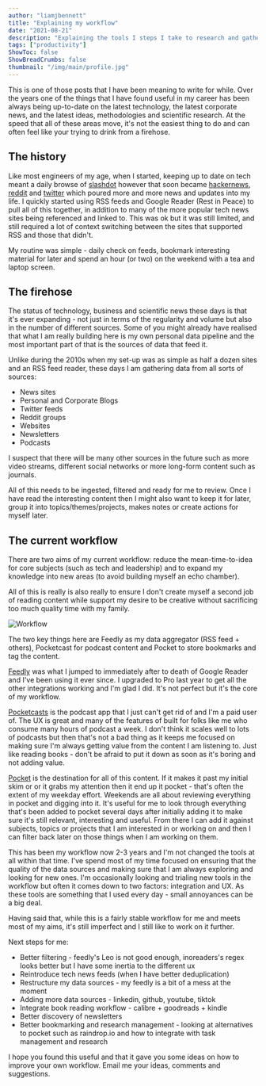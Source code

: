 ```yaml
---
author: "liamjbennett"
title: "Explaining my workflow"
date: "2021-08-21"
description: "Explaining the tools I steps I take to research and gather information"
tags: ["productivity"]
ShowToc: false
ShowBreadCrumbs: false
thumbnail: "/img/main/profile.jpg"
---
```


This is one of those posts that I have been meaning to write for while. Over the years one of the things that I have found useful in my career has been always being up-to-date on the latest technology, the latest corporate news, and the latest ideas, methodologies and scientific research. At the speed that all of these areas move, it's not the easiest thing to do and can often feel like your trying to drink from a firehose.

## The history

Like most engineers of my age, when I started, keeping up to date on tech meant a daily browse of [slashdot](https://slashdot.org/) however that soon became [hackernews](https://news.ycombinator.com/), [reddit](https://www.reddit.com/) and [twitter](http://twitter.com/) which poured more and more news and updates into my life. I quickly started using RSS feeds and Google Reader (Rest in Peace) to pull all of this together, in addition to many of the more popular tech news sites being referenced and linked to. This was ok but it was still limited, and still required a lot of context switching between the sites that supported RSS and those that didn't.

My routine was simple - daily check on feeds, bookmark interesting material for later and spend an hour (or two) on the weekend with a tea and laptop screen.

## The firehose

The status of technology, business and scientific news these days is that it's ever expanding - not just in terms of the regularity and volume but also in the number of different sources. Some of you might already have realised that what I am really building here is my own personal data pipeline and the most important part of that is the sources of data that feed it.

Unlike during the 2010s when my set-up was as simple as half a dozen sites and an RSS feed reader, these days I am gathering data from all sorts of sources:

* News sites
* Personal and Corporate Blogs
* Twitter feeds
* Reddit groups
* Websites
* Newsletters
* Podcasts

I suspect that there will be many other sources in the future such as more video streams, different social networks or more long-form content such as journals.

All of this needs to be ingested, filtered and ready for me to review. Once I have read the interesting content then I might also want to keep it for later, group it into topics/themes/projects, makes notes or create actions for myself later. 

## The current workflow

There are two aims of my current workflow: reduce the mean-time-to-idea for core subjects (such as tech and leadership) and to expand my knowledge into new areas (to avoid building myself an echo chamber). 

All of this is really is also really to ensure I don't create myself a second job of reading content while support my desire to be creative without sacrificing too much quality time with my family.

![Workflow](/img/2021/workflow.png)

The two key things here are Feedly as my data aggregator (RSS feed + others), Pocketcast for podcast content and Pocket to store bookmarks and tag the content.

[Feedly](http://feedly.com/) was what I jumped to immediately after to death of Google Reader and I've been using it ever since. I upgraded to Pro last year to get all the other integrations working and I'm glad I did. It's not perfect but it's the core of my workflow.

[Pocketcasts](https://www.pocketcasts.com/) is the podcast app that I just can't get rid of and I'm a paid user of. The UX is great and many of the features of built for folks like me who consume many hours of podcast a week. I don't think it scales well to lots of podcasts but then that's not a bad thing as it keeps me focused on making sure I'm always getting value from the content I am listening to. Just like reading books - don't be afraid to put it down as soon as it's boring and not adding value.

[Pocket](https://getpocket.com/) is the destination for all of this content. If it makes it past my initial skim or or it grabs my attention then it end up it pocket - that's often the extent of my weekday effort. Weekends are all about reviewing everything in pocket and digging into it. It's useful for me to look through everything that's been added to pocket several days after initially adding it to make sure it's still relevant, interesting and useful. From there I can add it against subjects, topics or projects that I am interested in or working on and then I can filter back later on those things when I am working on them.

This has been my workflow now 2-3 years and I'm not changed the tools at all within that time. I've spend most of my time focused on ensuring that the quality of the data sources and making sure that I am always exploring and looking for new ones. I'm occasionally looking and trialing new tools in the workflow but often it comes down to two factors: integration and UX. As these tools are something that I used every day - small annoyances can be a big deal.

Having said that, while this is a fairly stable workflow for me and meets most of my aims, it's still imperfect and I still like to work on it further.

Next steps for me:

* Better filtering - feedly's Leo is not good enough, inoreaders's regex looks better but I have some inertia to the different ux
* Reintroduce tech news feeds (when I have better deduplication)
* Restructure my data sources - my feedly is a bit of a mess at the moment
* Adding more data sources - linkedin, github, youtube, tiktok
* Integrate book reading workflow - calibre + goodreads + kindle
* Better discovery of newsletters
* Better bookmarking and research management - looking at alternatives to pocket such as raindrop.io and how to integrate with task management and research

I hope you found this useful and that it gave you some ideas on how to improve your own workflow. Email me your ideas, comments and suggestions.
